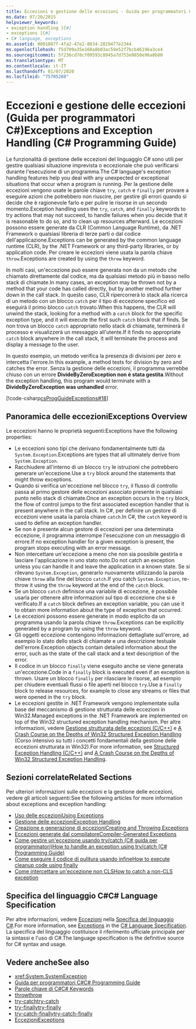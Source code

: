 ```yaml
---
title: Eccezioni e gestione delle eccezioni - Guida per programmatori C#
ms.date: 07/20/2015
helpviewer_keywords:
- exception handling [C#]
- exceptions [C#]
- C# language, exceptions
ms.assetid: 0001887f-4fa2-47e2-8034-2819477e2344
ms.openlocfilehash: f5d709a35e160a8b03ac59e52f7bcb46196a3ce4
ms.sourcegitcommit: 5f236cd78cf09593c8945a7d753e0850e96a0b80
ms.translationtype: MT
ms.contentlocale: it-IT
ms.lasthandoff: 01/07/2020
ms.locfileid: "75705288"
---
```

# <a name="exceptions-and-exception-handling-c-programming-guide"></a><span data-ttu-id="cc851-102">Eccezioni e gestione delle eccezioni (Guida per programmatori C#)</span><span class="sxs-lookup"><span data-stu-id="cc851-102">Exceptions and Exception Handling (C# Programming Guide)</span></span>

<span data-ttu-id="cc851-103">Le funzionalità di gestione delle eccezioni del linguaggio C# sono utili per gestire qualsiasi situazione imprevista o eccezionale che può verificarsi durante l'esecuzione di un programma.</span><span class="sxs-lookup"><span data-stu-id="cc851-103">The C# language's exception handling features help you deal with any unexpected or exceptional situations that occur when a program is running.</span></span> <span data-ttu-id="cc851-104">Per la gestione delle eccezioni vengono usate le parole chiave `try`, `catch` e `finally` per provare a eseguire azioni che potrebbero non riuscire, per gestire gli errori quando si decide che è ragionevole farlo e per pulire le risorse in un secondo momento.</span><span class="sxs-lookup"><span data-stu-id="cc851-104">Exception handling uses the `try`, `catch`, and `finally` keywords to try actions that may not succeed, to handle failures when you decide that it is reasonable to do so, and to clean up resources afterward.</span></span> <span data-ttu-id="cc851-105">Le eccezioni possono essere generate da CLR (Common Language Runtime), da .NET Framework o qualsiasi libreria di terze parti o dal codice dell'applicazione.</span><span class="sxs-lookup"><span data-stu-id="cc851-105">Exceptions can be generated by the common language runtime (CLR), by the .NET Framework or any third-party libraries, or by application code.</span></span> <span data-ttu-id="cc851-106">Per creare le eccezioni viene usata la parola chiave `throw`.</span><span class="sxs-lookup"><span data-stu-id="cc851-106">Exceptions are created by using the `throw` keyword.</span></span>

<span data-ttu-id="cc851-107">In molti casi, un'eccezione può essere generata non da un metodo che chiamato direttamente dal codice, ma da qualsiasi metodo più in basso nello stack di chiamate.</span><span class="sxs-lookup"><span data-stu-id="cc851-107">In many cases, an exception may be thrown not by a method that your code has called directly, but by another method further down in the call stack.</span></span> <span data-ttu-id="cc851-108">In questo caso, CLR ripercorrerà lo stack alla ricerca di un metodo con un blocco `catch` per il tipo di eccezione specifico ed eseguirà il primo blocco `catch` trovato.</span><span class="sxs-lookup"><span data-stu-id="cc851-108">When this happens, the CLR will unwind the stack, looking for a method with a `catch` block for the specific exception type, and it will execute the first such `catch` block that if finds.</span></span> <span data-ttu-id="cc851-109">Se non trova un blocco `catch` appropriato nello stack di chiamate, terminerà il processo e visualizzerà un messaggio all'utente.</span><span class="sxs-lookup"><span data-stu-id="cc851-109">If it finds no appropriate `catch` block anywhere in the call stack, it will terminate the process and display a message to the user.</span></span>

<span data-ttu-id="cc851-110">In questo esempio, un metodo verifica la presenza di divisioni per zero e intercetta l'errore.</span><span class="sxs-lookup"><span data-stu-id="cc851-110">In this example, a method tests for division by zero and catches the error.</span></span> <span data-ttu-id="cc851-111">Senza la gestione delle eccezioni, il programma verrebbe chiuso con un errore **DivideByZeroException non è stata gestita**.</span><span class="sxs-lookup"><span data-stu-id="cc851-111">Without the exception handling, this program would terminate with a **DivideByZeroException was unhandled** error.</span></span>

[!code-csharp[csProgGuideExceptions#18](~/samples/snippets/csharp/VS_Snippets_VBCSharp/csProgGuideExceptions/CS/Exceptions.cs#18)]

## <a name="exceptions-overview"></a><span data-ttu-id="cc851-112">Panoramica delle eccezioni</span><span class="sxs-lookup"><span data-stu-id="cc851-112">Exceptions Overview</span></span>

<span data-ttu-id="cc851-113">Le eccezioni hanno le proprietà seguenti:</span><span class="sxs-lookup"><span data-stu-id="cc851-113">Exceptions have the following properties:</span></span>  

- <span data-ttu-id="cc851-114">Le eccezioni sono tipi che derivano fondamentalmente tutti da `System.Exception`.</span><span class="sxs-lookup"><span data-stu-id="cc851-114">Exceptions are types that all ultimately derive from `System.Exception`.</span></span>
- <span data-ttu-id="cc851-115">Racchiudere all'interno di un blocco `try` le istruzioni che potrebbero generare un'eccezione.</span><span class="sxs-lookup"><span data-stu-id="cc851-115">Use a `try` block around the statements that might throw exceptions.</span></span>
- <span data-ttu-id="cc851-116">Quando si verifica un'eccezione nel blocco `try`, il flusso di controllo passa al primo gestore delle eccezioni associato presente in qualsiasi punto nello stack di chiamate.</span><span class="sxs-lookup"><span data-stu-id="cc851-116">Once an exception occurs in the `try` block, the flow of control jumps to the first associated exception handler that is present anywhere in the call stack.</span></span> <span data-ttu-id="cc851-117">In C#, per definire un gestore di eccezioni viene usata la parola chiave `catch`.</span><span class="sxs-lookup"><span data-stu-id="cc851-117">In C#, the `catch` keyword is used to define an exception handler.</span></span>
- <span data-ttu-id="cc851-118">Se non è presente alcun gestore di eccezioni per una determinata eccezione, il programma interrompe l'esecuzione con un messaggio di errore.</span><span class="sxs-lookup"><span data-stu-id="cc851-118">If no exception handler for a given exception is present, the program stops executing with an error message.</span></span>
- <span data-ttu-id="cc851-119">Non intercettare un'eccezione a meno che non sia possibile gestirla e lasciare l'applicazione in uno stato noto.</span><span class="sxs-lookup"><span data-stu-id="cc851-119">Do not catch an exception unless you can handle it and leave the application in a known state.</span></span> <span data-ttu-id="cc851-120">Se si rilevano `System.Exception`, generarlo nuovamente utilizzando la parola chiave `throw` alla fine del blocco `catch`.</span><span class="sxs-lookup"><span data-stu-id="cc851-120">If you catch `System.Exception`, re-throw it using the `throw` keyword at the end of the `catch` block.</span></span>
- <span data-ttu-id="cc851-121">Se un blocco `catch` definisce una variabile di eccezione, è possibile usarla per ottenere altre informazioni sul tipo di eccezione che si è verificato.</span><span class="sxs-lookup"><span data-stu-id="cc851-121">If a `catch` block defines an exception variable, you can use it to obtain more information about the type of exception that occurred.</span></span>
- <span data-ttu-id="cc851-122">Le eccezioni possono essere generate in modo esplicito da un programma usando la parola chiave `throw`.</span><span class="sxs-lookup"><span data-stu-id="cc851-122">Exceptions can be explicitly generated by a program by using the `throw` keyword.</span></span>
- <span data-ttu-id="cc851-123">Gli oggetti eccezione contengono informazioni dettagliate sull'errore, ad esempio lo stato dello stack di chiamate e una descrizione testuale dell'errore.</span><span class="sxs-lookup"><span data-stu-id="cc851-123">Exception objects contain detailed information about the error, such as the state of the call stack and a text description of the error.</span></span>
- <span data-ttu-id="cc851-124">Il codice in un blocco `finally` viene eseguito anche se viene generata un'eccezione.</span><span class="sxs-lookup"><span data-stu-id="cc851-124">Code in a `finally` block is executed even if an exception is thrown.</span></span> <span data-ttu-id="cc851-125">Usare un blocco `finally` per rilasciare le risorse, ad esempio per chiudere eventuali flussi o file aperti nel blocco `try`.</span><span class="sxs-lookup"><span data-stu-id="cc851-125">Use a `finally` block to release resources, for example to close any streams or files that were opened in the `try` block.</span></span>
- <span data-ttu-id="cc851-126">Le eccezioni gestite in .NET Framework vengono implementate sulla base del meccanismo di gestione strutturata delle eccezioni in Win32.</span><span class="sxs-lookup"><span data-stu-id="cc851-126">Managed exceptions in the .NET Framework are implemented on top of the Win32 structured exception handling mechanism.</span></span> <span data-ttu-id="cc851-127">Per altre informazioni, vedere [Gestione strutturata delle eccezioni (C/C++)](/cpp/cpp/structured-exception-handling-c-cpp) e [A Crash Course on the Depths of Win32 Structured Exception Handling](https://bytepointer.com/resources/pietrek_crash_course_depths_of_win32_seh.htm) (Corso intensivo su tutti i concetti fondamentali della gestione delle eccezioni strutturata in Win32).</span><span class="sxs-lookup"><span data-stu-id="cc851-127">For more information, see [Structured Exception Handling (C/C++)](/cpp/cpp/structured-exception-handling-c-cpp) and [A Crash Course on the Depths of Win32 Structured Exception Handling](https://bytepointer.com/resources/pietrek_crash_course_depths_of_win32_seh.htm).</span></span>

## <a name="related-sections"></a><span data-ttu-id="cc851-128">Sezioni correlate</span><span class="sxs-lookup"><span data-stu-id="cc851-128">Related Sections</span></span>

<span data-ttu-id="cc851-129">Per ulteriori informazioni sulle eccezioni e la gestione delle eccezioni, vedere gli articoli seguenti:</span><span class="sxs-lookup"><span data-stu-id="cc851-129">See the following articles for more information about exceptions and exception handling:</span></span>

- [<span data-ttu-id="cc851-130">Uso delle eccezioni</span><span class="sxs-lookup"><span data-stu-id="cc851-130">Using Exceptions</span></span>](using-exceptions.md)
- [<span data-ttu-id="cc851-131">Gestione delle eccezioni</span><span class="sxs-lookup"><span data-stu-id="cc851-131">Exception Handling</span></span>](exception-handling.md)
- [<span data-ttu-id="cc851-132">Creazione e generazione di eccezioni</span><span class="sxs-lookup"><span data-stu-id="cc851-132">Creating and Throwing Exceptions</span></span>](creating-and-throwing-exceptions.md)
- [<span data-ttu-id="cc851-133">Eccezioni generate dal compilatore</span><span class="sxs-lookup"><span data-stu-id="cc851-133">Compiler-Generated Exceptions</span></span>](compiler-generated-exceptions.md)
- [<span data-ttu-id="cc851-134">Come gestire un'eccezione usando try/catch (C# guida per programmatori)</span><span class="sxs-lookup"><span data-stu-id="cc851-134">How to handle an exception using try/catch (C# Programming Guide)</span></span>](how-to-handle-an-exception-using-try-catch.md)
- [<span data-ttu-id="cc851-135">Come eseguire il codice di pulitura usando infine</span><span class="sxs-lookup"><span data-stu-id="cc851-135">How to execute cleanup code using finally</span></span>](how-to-execute-cleanup-code-using-finally.md)
- [<span data-ttu-id="cc851-136">Come intercettare un'eccezione non CLS</span><span class="sxs-lookup"><span data-stu-id="cc851-136">How to catch a non-CLS exception</span></span>](how-to-catch-a-non-cls-exception.md)

## <a name="c-language-specification"></a><span data-ttu-id="cc851-137">Specifica del linguaggio C#</span><span class="sxs-lookup"><span data-stu-id="cc851-137">C# Language Specification</span></span>

<span data-ttu-id="cc851-138">Per altre informazioni, vedere [Eccezioni](~/_csharplang/spec/exceptions.md) nella [Specifica del linguaggio C#](/dotnet/csharp/language-reference/language-specification/introduction).</span><span class="sxs-lookup"><span data-stu-id="cc851-138">For more information, see [Exceptions](~/_csharplang/spec/exceptions.md) in the [C# Language Specification](/dotnet/csharp/language-reference/language-specification/introduction).</span></span> <span data-ttu-id="cc851-139">La specifica del linguaggio costituisce il riferimento ufficiale principale per la sintassi e l'uso di C#.</span><span class="sxs-lookup"><span data-stu-id="cc851-139">The language specification is the definitive source for C# syntax and usage.</span></span>

## <a name="see-also"></a><span data-ttu-id="cc851-140">Vedere anche</span><span class="sxs-lookup"><span data-stu-id="cc851-140">See also</span></span>

- <xref:System.SystemException>
- [<span data-ttu-id="cc851-141">Guida per programmatori C#</span><span class="sxs-lookup"><span data-stu-id="cc851-141">C# Programming Guide</span></span>](../index.md)
- [<span data-ttu-id="cc851-142">Parole chiave di C#</span><span class="sxs-lookup"><span data-stu-id="cc851-142">C# Keywords</span></span>](../../language-reference/keywords/index.md)
- [<span data-ttu-id="cc851-143">throw</span><span class="sxs-lookup"><span data-stu-id="cc851-143">throw</span></span>](../../language-reference/keywords/throw.md)
- [<span data-ttu-id="cc851-144">try-catch</span><span class="sxs-lookup"><span data-stu-id="cc851-144">try-catch</span></span>](../../language-reference/keywords/try-catch.md)
- [<span data-ttu-id="cc851-145">try-finally</span><span class="sxs-lookup"><span data-stu-id="cc851-145">try-finally</span></span>](../../language-reference/keywords/try-finally.md)
- [<span data-ttu-id="cc851-146">try-catch-finally</span><span class="sxs-lookup"><span data-stu-id="cc851-146">try-catch-finally</span></span>](../../language-reference/keywords/try-catch-finally.md)
- [<span data-ttu-id="cc851-147">Eccezioni</span><span class="sxs-lookup"><span data-stu-id="cc851-147">Exceptions</span></span>](../../../standard/exceptions/index.md)
